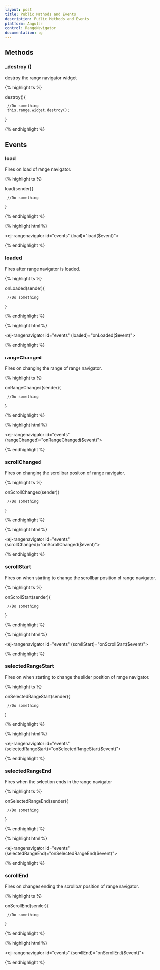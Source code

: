 ```yaml
---
layout: post
title: Public Methods and Events
description: Public Methods and Events
platform: Angular
control: RangeNavigator
documentation: ug
---
```



## Methods








### _destroy ()









destroy the range navigator widget



{% highlight ts %}

destroy(){
     
     //Do something
     this.range.widget.destroy();

}

{% endhighlight %}








## Events








### load









Fires on load of range navigator.


{% highlight ts %}

load(sender){
     
     //Do something

}

{% endhighlight %}


{% highlight html %}

<ej-rangenavigator id="events" (load)="load($event)">
</ej-rangenavigator>

{% endhighlight %}








### loaded









Fires after range navigator is loaded.


{% highlight ts %}

onLoaded(sender){
     
     //Do something

}

{% endhighlight %}


{% highlight html %}

<ej-rangenavigator id="events" (loaded)="onLoaded($event)">
</ej-rangenavigator>

{% endhighlight %}








### rangeChanged









Fires on changing the range of range navigator.


{% highlight ts %}

onRangeChanged(sender){
     
     //Do something

}

{% endhighlight %}


{% highlight html %}

<ej-rangenavigator id="events" (rangeChanged)="onRangeChanged($event)">
</ej-rangenavigator>

{% endhighlight %}






### scrollChanged



Fires on changing the scrollbar position of range navigator.




{% highlight ts %}

onScrollChanged(sender){
     
     //Do something

}

{% endhighlight %}


{% highlight html %}

<ej-rangenavigator id="events" (scrollChanged)="onScrollChanged($event)">
</ej-rangenavigator>

{% endhighlight %}




### scrollStart



Fires on when starting to change the scrollbar position of range navigator.



{% highlight ts %}

onScrollStart(sender){
     
     //Do something

}

{% endhighlight %}


{% highlight html %}

<ej-rangenavigator id="events" (scrollStart)="onScrollStart($event)">
</ej-rangenavigator>

{% endhighlight %}


### selectedRangeStart




Fires on when starting to change the slider position of range navigator.






{% highlight ts %}

onSelectedRangeStart(sender){
     
     //Do something

}

{% endhighlight %}


{% highlight html %}

<ej-rangenavigator id="events" (selectedRangeStart)="onSelectedRangeStart($event)">
</ej-rangenavigator>

{% endhighlight %}

### selectedRangeEnd 




Fires when the selection  ends in the range navigator





{% highlight ts %}

onSelectedRangeEnd(sender){
     
     //Do something

}

{% endhighlight %}


{% highlight html %}

<ej-rangenavigator id="events" (selectedRangeEnd)="onSelectedRangeEnd($event)">
</ej-rangenavigator>

{% endhighlight %}



### scrollEnd



Fires on changes ending the scrollbar position of range navigator.





{% highlight ts %}

onScrollEnd(sender){
     
     //Do something

}

{% endhighlight %}


{% highlight html %}

<ej-rangenavigator id="events" (scrollEnd)="onScrollEnd($event)">
</ej-rangenavigator>

{% endhighlight %}


